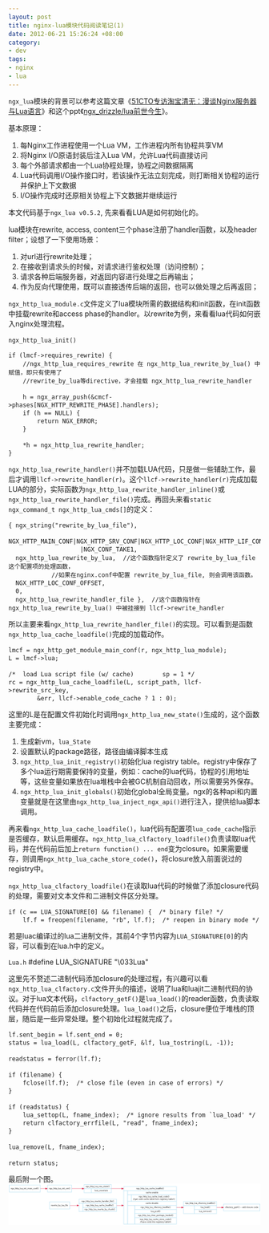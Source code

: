 ```yaml
--- 
layout: post
title: nginx-lua模块代码阅读笔记(1)
date: 2012-06-21 15:26:24 +08:00
category:
- dev
tags:
- nginx
- lua
---
```

`ngx_lua`模块的背景可以参考这篇文章《<a href="http://os.51cto.com/art/201112/307610.htm">51CTO专访淘宝清无：漫谈Nginx服务器与Lua语言</a>》和这个ppt《<a href="https://docs.google.com/present/view?id=dddqrph4_23gmctkmcg&pli=1">ngx_drizzle/lua前世今生</a>》。

基本原理：

1. 每Nginx工作进程使用一个Lua VM，工作进程内所有协程共享VM
2. 将Nginx I/O原语封装后注入Lua VM，允许Lua代码直接访问
3. 每个外部请求都由一个Lua协程处理，协程之间数据隔离
4. Lua代码调用I/O操作接口时，若该操作无法立刻完成，则打断相关协程的运行并保护上下文数据
5. I/O操作完成时还原相关协程上下文数据并继续运行

本文代码基于`ngx_lua v0.5.2`, 先来看看LUA是如何初始化的。

lua模块在rewrite, access, content三个phase注册了handler函数，以及header filter；设想了一下使用场景：

1. 对url进行rewrite处理；
2. 在接收到请求头的时候，对请求进行鉴权处理（访问控制）；
3. 请求各种后端服务器，对返回内容进行处理之后再输出；
4. 作为反向代理使用，既可以直接透传后端的返回，也可以做处理之后再返回；

`ngx_http_lua_module.c`文件定义了lua模块所需的数据结构和init函数，在init函数中挂载rewrite和access phase的handler。以rewrite为例，来看看lua代码如何嵌入nginx处理流程。

`ngx_http_lua_init()`

    if (lmcf->requires_rewrite) {
        //ngx_http_lua_requires_rewrite 在 ngx_http_lua_rewrite_by_lua() 中赋值，即只有使用了
        //rewrite_by_lua等directive，才会挂载 ngx_http_lua_rewrite_handler
        
        h = ngx_array_push(&cmcf->phases[NGX_HTTP_REWRITE_PHASE].handlers);
        if (h == NULL) {
            return NGX_ERROR;
        }

        *h = ngx_http_lua_rewrite_handler;
    }
    
`ngx_http_lua_rewrite_handler()`并不加载LUA代码，只是做一些辅助工作，最后才调用`llcf->rewrite_handler(r)`。这个`llcf->rewrite_handler(r)`完成加载LUA的部分，实际函数为`ngx_http_lua_rewrite_handler_inline()`或`ngx_http_lua_rewrite_handler_file()`完成。再回头来看`static ngx_command_t ngx_http_lua_cmds[]`的定义：

    { ngx_string("rewrite_by_lua_file"),
      NGX_HTTP_MAIN_CONF|NGX_HTTP_SRV_CONF|NGX_HTTP_LOC_CONF|NGX_HTTP_LIF_CONF
                        |NGX_CONF_TAKE1,
      ngx_http_lua_rewrite_by_lua,  //这个函数指针定义了 rewrite_by_lua_file 这个配置项的处理函数，
                //如果在nginx.conf中配置 rewrite_by_lua_file, 则会调用该函数。
      NGX_HTTP_LOC_CONF_OFFSET,
      0,
      ngx_http_lua_rewrite_handler_file },  //这个函数指针在 ngx_http_lua_rewrite_by_lua() 中被挂接到 llcf->rewrite_handler

所以主要来看`ngx_http_lua_rewrite_handler_file()`的实现。可以看到是函数`ngx_http_lua_cache_loadfile()`完成的加载动作。

    lmcf = ngx_http_get_module_main_conf(r, ngx_http_lua_module);
    L = lmcf->lua;

    /*  load Lua script file (w/ cache)        sp = 1 */
    rc = ngx_http_lua_cache_loadfile(L, script_path, llcf->rewrite_src_key,
            &err, llcf->enable_code_cache ? 1 : 0);

这里的L是在配置文件初始化时调用`ngx_http_lua_new_state()`生成的，这个函数主要完成：

1. 生成新vm，`lua_State`
2. 设置默认的package路径，路径由编译脚本生成
3. `ngx_http_lua_init_registry()`初始化lua registry table。registry中保存了多个lua运行期需要保持的变量，例如：cache的lua代码，协程的引用地址等，这些变量如果放在lua堆栈中会被GC机制自动回收，所以需要另外保存。
4. `ngx_http_lua_init_globals()`初始化global全局变量。ngx的各种api和内置变量就是在这里由`ngx_http_lua_inject_ngx_api()`进行注入，提供给lua脚本调用。

再来看`ngx_http_lua_cache_loadfile()`，lua代码有配置项`lua_code_cache`指示是否缓存，默认启用缓存。`ngx_http_lua_clfactory_loadfile()`负责读取lua代码，并在代码前后加上`return function() ... end`变为closure。如果需要缓存，则调用`ngx_http_lua_cache_store_code()`，将closure放入前面说过的registry中。

`ngx_http_lua_clfactory_loadfile()`在读取lua代码的时候做了添加closure代码的处理，需要对文本文件和二进制文件区分处理。

    if (c == LUA_SIGNATURE[0] && filename) {  /* binary file? */
        lf.f = freopen(filename, "rb", lf.f);  /* reopen in binary mode */

若是luac编译过的lua二进制文件，其前4个字节内容为`LUA_SIGNATURE[0]`的内容，可以看到在lua.h中的定义。

`Lua.h`
    #define LUA_SIGNATURE   "\033Lua"

这里先不赘述二进制代码添加closure的处理过程，有兴趣可以看`ngx_http_lua_clfactory.c`文件开头的描述，说明了lua和luajit二进制代码的协议。对于lua文本代码，`clfactory_getF()`是`lua_load()`的reader函数，负责读取代码并在代码前后添加closure处理。`lua_load()`之后，closure便位于堆栈的顶层，随后是一些异常处理。整个初始化过程就完成了。

    lf.sent_begin = lf.sent_end = 0;
    status = lua_load(L, clfactory_getF, &lf, lua_tostring(L, -1));

    readstatus = ferror(lf.f);

    if (filename) {
        fclose(lf.f);  /* close file (even in case of errors) */
    }

    if (readstatus) {
        lua_settop(L, fname_index);  /* ignore results from `lua_load' */
        return clfactory_errfile(L, "read", fname_index);
    }

    lua_remove(L, fname_index);

    return status;

最后附一个图。
![function img](/assets/uploads/2012/06/ngx-lua.load.png)


